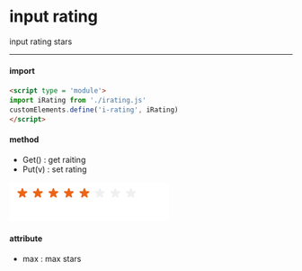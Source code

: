 # input rating

input rating stars

<hr>

#### import
``` html
<script type = 'module'>
import iRating from './irating.js'
customElements.define('i-rating', iRating)
</script>
```

#### method
- Get() : get raiting
- Put(v) : set rating

<img src = 'iraiting.png'>


#### attribute
- max : max stars
